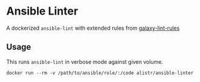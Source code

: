 # Ansible Linter

A dockerized `ansible-lint` with extended rules from [galaxy-lint-rules](https://github.com/ansible/galaxy-lint-rules)

## Usage

This runs `ansible-lint` in verbose mode against given volume.

```
docker run --rm -v /path/to/ansible/role/:/code alistr/ansible-linter
```